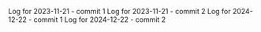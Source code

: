 Log for 2023-11-21 - commit 1
Log for 2023-11-21 - commit 2
Log for 2024-12-22 - commit 1
Log for 2024-12-22 - commit 2
